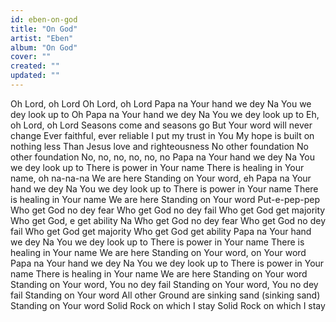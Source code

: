 ```yaml
---
id: eben-on-god
title: "On God"
artist: "Eben"
album: "On God"
cover: ""
created: ""
updated: ""
---
```


Oh Lord, oh Lord Oh Lord, oh Lord Papa na Your hand we dey Na You we dey look up to Oh Papa na Your hand we dey Na You we dey look up to Eh, oh Lord, oh Lord Seasons come and seasons go But Your word will never change Ever faithful, ever reliable I put my trust in You My hope is built on nothing less Than Jesus love and righteousness No other foundation No other foundation No, no, no, no, no, no Papa na Your hand we dey Na You we dey look up to There is power in Your name There is healing in Your name, oh na-na-na We are here Standing on Your word, eh Papa na Your hand we dey Na You we dey look up to There is power in Your name There is healing in Your name We are here Standing on Your word Put-e-pep-pep Who get God no dey fear Who get God no dey fail Who get God get majority Who get God, e get ability Na Who get God no dey fear Who get God no dey fail Who get God get majority Who get God get ability Papa na Your hand we dey Na You we dey look up to There is power in Your name There is healing in Your name We are here Standing on Your word, on Your word Papa na Your hand we dey Na You we dey look up to There is power in Your name There is healing in Your name We are here Standing on Your word Standing on Your word, You no dey fail Standing on Your word, You no dey fail Standing on Your word All other Ground are sinking sand (sinking sand) Standing on Your word Solid Rock on which I stay Solid Rock on which I stay